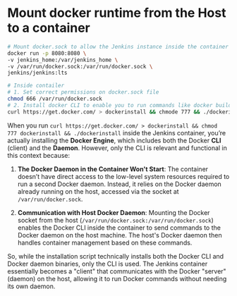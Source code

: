 # Mount docker runtime from the Host to a container
```bash
# Mount docker.sock to allow the Jenkins instance inside the container to communicate with Docker on the host machine
docker run -p 8080:8080 \
-v jenkins_home:/var/jenkins_home \
-v /var/run/docker.sock:/var/run/docker.sock \
jenkins/jenkins:lts
```

```bash
# Inside contailer
# 1. Set correct permissions on docker.sock file
chmod 666 /var/run/docker.sock
# 2. Install docker CLI to enable you to run commands like docker build from within Jenkins
curl https://get.docker.com/ > dockerinstall && chmode 777 && ./dockerinstall
```

When you run `curl https://get.docker.com/ > dockerinstall && chmod 777 dockerinstall && ./dockerinstall` inside the Jenkins container, you’re actually installing the **Docker Engine**, which includes both the Docker **CLI** (client) and the **Daemon**. However, only the CLI is relevant and functional in this context because:

1. **The Docker Daemon in the Container Won't Start**: The container doesn’t have direct access to the low-level system resources required to run a second Docker daemon. Instead, it relies on the Docker daemon already running on the host, accessed via the socket at `/var/run/docker.sock`.

2. **Communication with Host Docker Daemon**: Mounting the Docker socket from the host (`/var/run/docker.sock:/var/run/docker.sock`) enables the Docker CLI inside the container to send commands to the Docker daemon on the host machine. The host's Docker daemon then handles container management based on these commands.

So, while the installation script technically installs both the Docker CLI and Docker daemon binaries, only the CLI is used. The Jenkins container essentially becomes a "client" that communicates with the Docker "server" (daemon) on the host, allowing it to run Docker commands without needing its own daemon.
